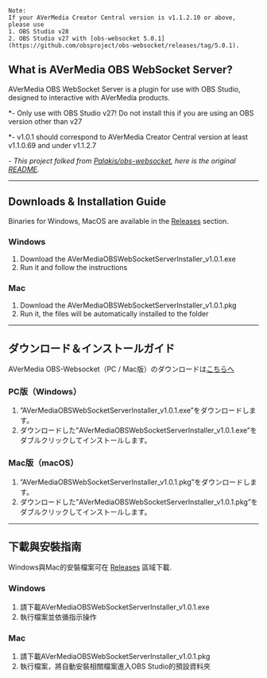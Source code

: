 ```
Note: 
If your AVerMedia Creator Central version is v1.1.2.10 or above, please use
1. OBS Studio v28
2. OBS Studio v27 with [obs-websocket 5.0.1](https://github.com/obsproject/obs-websocket/releases/tag/5.0.1).
```

What is AVerMedia OBS WebSocket Server?
------------
AVerMedia OBS WebSocket Server is a plugin for use with OBS Studio, designed to interactive with AVerMedia products.

*- Only use with OBS Studio v27! Do not install this if you are using an OBS version other than v27

*- v1.0.1 should correspond to AVerMedia Creator Central version at least v1.1.0.69 and under v1.1.2.7

*- This project folked from [Palakis/obs-websocket](https://github.com/Palakis/obs-websocket "Palskis/obs-websocket"), here is the original [README](https://github.com/Palakis/obs-websocket/blob/4.x-current/README.md "README").*

----

Downloads & Installation Guide
------------
Binaries for Windows, MacOS are available in the [Releases](https://github.com/AVerMedia-Technologies-Inc/obs-websocket/releases "Releases") section.

### Windows
1. Download the AVerMediaOBSWebSocketServerInstaller_v1.0.1.exe
2. Run it and follow the instructions

### Mac
1. Download the AVerMediaOBSWebSocketServerInstaller_v1.0.1.pkg
2. Run it, the files will be automatically installed to the folder

----

ダウンロード＆インストールガイド
------------
AVerMedia OBS-Websocket（PC / Mac版）のダウンロードは[こちらへ](https://github.com/AVerMedia-Technologies-Inc/obs-websocket/releases "Releases")

### PC版（Windows）
1. ”AVerMediaOBSWebSocketServerInstaller_v1.0.1.exe”をダウンロードします。
2. ダウンロードした”AVerMediaOBSWebSocketServerInstaller_v1.0.1.exe”をダブルクリックしてインストールします。

### Mac版（macOS）
1. ”AVerMediaOBSWebSocketServerInstaller_v1.0.1.pkg”をダウンロードします。
2. ダウンロードした”AVerMediaOBSWebSocketServerInstaller_v1.0.1.pkg”をダブルクリックしてインストールします。

----

下載與安裝指南
------------
Windows與Mac的安裝檔案可在 [Releases](https://github.com/AVerMedia-Technologies-Inc/obs-websocket/releases "Releases") 區域下載.

### Windows
1. 請下載AVerMediaOBSWebSocketServerInstaller_v1.0.1.exe
2. 執行檔案並依循指示操作

### Mac
1. 請下載AVerMediaOBSWebSocketServerInstaller_v1.0.1.pkg
2. 執行檔案，將自動安裝相關檔案進入OBS Studio的預設資料夾
